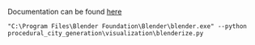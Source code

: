 Documentation can be found [here](http://josauder.github.io/procedural_city_generation) 

```commandline
"C:\Program Files\Blender Foundation\Blender\blender.exe" --python procedural_city_generation\visualization\blenderize.py
```

